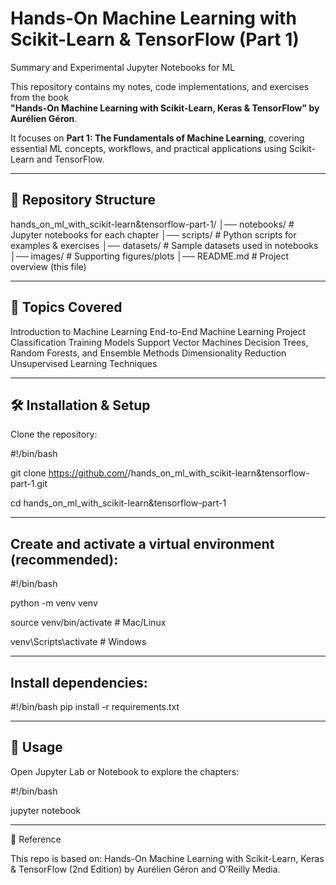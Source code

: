 # Hands-On Machine Learning with Scikit-Learn & TensorFlow (Part 1)
Summary and Experimental Jupyter Notebooks for ML

This repository contains my notes, code implementations, and exercises from the book  
**"Hands-On Machine Learning with Scikit-Learn, Keras & TensorFlow" by Aurélien Géron**.  

It focuses on **Part 1: The Fundamentals of Machine Learning**, covering essential ML concepts, workflows, and practical applications using Scikit-Learn and TensorFlow.

---

## 📂 Repository Structure

hands_on_ml_with_scikit-learn&tensorflow-part-1/
│── notebooks/         # Jupyter notebooks for each chapter
│── scripts/           # Python scripts for examples & exercises
│── datasets/          # Sample datasets used in notebooks
│── images/            # Supporting figures/plots
│── README.md          # Project overview (this file)

---

## 🚀 Topics Covered

Introduction to Machine Learning
End-to-End Machine Learning Project
Classification
Training Models
Support Vector Machines
Decision Trees, Random Forests, and Ensemble Methods
Dimensionality Reduction
Unsupervised Learning Techniques

---

## 🛠️ Installation & Setup
Clone the repository:

#!/bin/bash

git clone https://github.com/<your-username>/hands_on_ml_with_scikit-learn&tensorflow-part-1.git

cd hands_on_ml_with_scikit-learn&tensorflow-part-1

---

## Create and activate a virtual environment (recommended):
#!/bin/bash

python -m venv venv

source venv/bin/activate    # Mac/Linux

venv\Scripts\activate       # Windows

---

## Install dependencies:
#!/bin/bash
pip install -r requirements.txt

---

## 📓 Usage

Open Jupyter Lab or Notebook to explore the chapters:

#!/bin/bash

jupyter notebook

---

📖 Reference

This repo is based on:
Hands-On Machine Learning with Scikit-Learn, Keras & TensorFlow (2nd Edition) by Aurélien Géron and O’Reilly Media.
